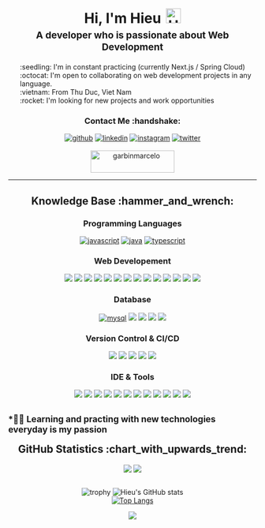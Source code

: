 <h1 style="text-align: center;margin-bottom: 5px;">Hi, I'm Hieu<img src="https://raw.githubusercontent.com/iampavangandhi/iampavangandhi/master/gifs/Hi.gif" alt="Hi" style="width: 30px;margin-left: 10px;"></h1>
<h3 style="font-size: 1.2rem; text-align: center;margin: 0 0 20px 0;">A developer who is passionate about Web Development</h3>

<ul style="list-style: none;">
<li>:seedling: I'm in constant practicing (currently Next.js / Spring Cloud)</li>
<li>:octocat: I'm open to collaborating on web development projects in any language.</li>
<li>:vietnam: From Thu Duc, Viet Nam</li>
<li>:rocket: I'm looking for new projects and work opportunities</li>
</ul>

<div align="center">
<h3>Contact Me :handshake:</h3>
<a href="https://github.com/hadesdday" target="_blank"><img src="https://img.shields.io/badge/-Hieu_Nguyen-black?logo=github&style=flat-square" alt="github"/></a>
<a href="https://www.linkedin.com/in/hieu-van-nguyen" target="_blank"><img src="https://img.shields.io/badge/-Hieu_Nguyen-blue?logo=linkedin&style=flat-square" alt="linkedin"></a>
<a href="https://www.instagram.com/hill.vng/" target="_blank"><img src="https://img.shields.io/badge/-Hieu_Nguyen-pink?logo=instagram&textColor=white&style=flat-square" alt="instagram"/></a>
<a href="https://twitter.com/hieu_vnguyen" target="_blank"><img src="https://img.shields.io/badge/-Hieu_Nguyen-blue?logo=twitter&logoColor=white&style=flat-square" alt="twitter"/></a>
<br/><br/>
<a href="https://www.buymeacoffee.com/vanhieu2708" target="_blank"><img src="https://cdn.buymeacoffee.com/buttons/v2/default-yellow.png" height="45" width="170" alt="garbinmarcelo" /></a>
</div>

---

<div align="center">
<h2>Knowledge Base :hammer_and_wrench:</h2>

<h3>Programming Languages</h3>

<a href="https://developer.mozilla.org/en-US/docs/Web/JavaScript" target="_blank"><img src="https://img.shields.io/badge/javascript-%23323330.svg?style=for-the-badge&logo=javascript&logoColor=%23F7DF1E" alt="javascript"/></a>
<a href="https://docs.oracle.com/en/java/" target="_blank"><img src="https://img.shields.io/badge/java-%23ED8B00.svg?style=for-the-badge&logo=openjdk&logoColor=white" alt="java"/></a>
<a href="https://www.typescriptlang.org/docs/" target="_blank"><img src="https://img.shields.io/badge/typescript-%23007ACC.svg?style=for-the-badge&logo=typescript&logoColor=white" alt="typescript"/></a>

<h3>Web Developement</h3>

<a href="https://google.com" target="_blank"><img src="https://img.shields.io/badge/react-%2320232a.svg?style=for-the-badge&logo=react&logoColor=%2361DAFB" /></a>
<a href="https://google.com" target="_blank"><img src="https://img.shields.io/badge/redux-%23593d88.svg?style=for-the-badge&logo=redux&logoColor=white" /></a>
<a href="https://google.com" target="_blank"><img src="https://img.shields.io/badge/angular-%23DD0031.svg?style=for-the-badge&logo=angular&logoColor=white" /></a>
<a href="https://google.com" target="_blank"><img src="https://img.shields.io/badge/rxjs-%23B7178C.svg?style=for-the-badge&logo=reactivex&logoColor=white" /></a>
<a href="https://google.com" target="_blank"><img src="https://img.shields.io/badge/spring-%236DB33F.svg?style=for-the-badge&logo=spring&logoColor=white" /></a>
<a href="https://google.com" target="_blank"><img src="https://img.shields.io/badge/html5-%23E34F26.svg?style=for-the-badge&logo=html5&logoColor=white" /></a>
<a href="https://google.com" target="_blank"><img src="https://img.shields.io/badge/SASS-hotpink.svg?style=for-the-badge&logo=SASS&logoColor=white" /></a>
<a href="https://google.com" target="_blank"><img src="https://img.shields.io/badge/MUI-%230081CB.svg?style=for-the-badge&logo=mui&logoColor=white" /></a>
<a href="https://google.com" target="_blank"><img src="https://img.shields.io/badge/-AntDesign-%230170FE?style=for-the-badge&logo=ant-design&logoColor=white" /></a>
<a href="https://google.com" target="_blank"><img src="https://img.shields.io/badge/bootstrap-%238511FA.svg?style=for-the-badge&logo=bootstrap&logoColor=white" /></a>
<a href="https://google.com" target="_blank"><img src="https://img.shields.io/badge/jquery-%230769AD.svg?style=for-the-badge&logo=jquery&logoColor=white" /></a>
<a href="https://google.com" target="_blank"><img src="https://img.shields.io/badge/React%20Hook%20Form-%23EC5990.svg?style=for-the-badge&logo=reacthookform&logoColor=white" /></a>
<a href="https://google.com" target="_blank"><img src="https://img.shields.io/badge/styled--components-DB7093?style=for-the-badge&logo=styled-components&logoColor=white" /></a>
<a href="https://google.com" target="_blank"><img src="https://img.shields.io/badge/tailwindcss-%2338B2AC.svg?style=for-the-badge&logo=tailwind-css&logoColor=white" /></a>

<h3>Database</h3>

<a href="https://dev.mysql.com/doc/" target="_blank"><img src="https://img.shields.io/badge/mysql-%2300f.svg?style=for-the-badge&logo=mysql&logoColor=white" alt="mysql"/></a>
<a href="https://google.com" target="_blank"><img src="https://img.shields.io/badge/postgres-%23316192.svg?style=for-the-badge&logo=postgresql&logoColor=white"/></a>
<a href="https://google.com" target="_blank"><img src="https://img.shields.io/badge/MongoDB-%234ea94b.svg?style=for-the-badge&logo=mongodb&logoColor=white"/></a>
<a href="https://google.com" target="_blank"><img src="https://img.shields.io/badge/Microsoft%20SQL%20Server-CC2927?style=for-the-badge&logo=microsoft%20sql%20server&logoColor=white"/></a>
<a href="https://google.com" target="_blank"><img src="https://img.shields.io/badge/redis-%23DD0031.svg?style=for-the-badge&logo=redis&logoColor=white"/></a>

<h3>Version Control & CI/CD</h3>
<a href="https://git-scm.com/" target="_blank"><img src="https://img.shields.io/badge/git-%23F05033.svg?style=for-the-badge&logo=git&logoColor=white" /></a>
<a href="https://github.com/" target="_blank"><img src="https://img.shields.io/badge/github%20actions-%232671E5.svg?style=for-the-badge&logo=githubactions&logoColor=white" /></a>
<a href="https://github.com/features/actions" target="_blank"><img src="https://img.shields.io/badge/github-%23121011.svg?style=for-the-badge&logo=github&logoColor=white" /></a>
<a href="https://www.docker.com/" target="_blank"><img src="https://img.shields.io/badge/docker-%230db7ed.svg?style=for-the-badge&logo=docker&logoColor=white"/></a>
<a href="https://google.com/" target="_blank"><img src="https://img.shields.io/badge/kubernetes-%23326ce5.svg?style=for-the-badge&logo=kubernetes&logoColor=white"/></a>

<h3>IDE & Tools</h3>
<a href="https://google.com" target="_blank"><img src="https://img.shields.io/badge/Visual%20Studio%20Code-0078d7.svg?style=for-the-badge&logo=visual-studio-code&logoColor=white" /></a>
<a href="https://google.com" target="_blank"><img src="https://img.shields.io/badge/IntelliJIDEA-000000.svg?style=for-the-badge&logo=intellij-idea&logoColor=white" /></a>
<a href="https://google.com" target="_blank"><img src="https://img.shields.io/badge/webstorm-143?style=for-the-badge&logo=webstorm&logoColor=white&color=black" /></a>
<a href="https://google.com" target="_blank"><img src="https://img.shields.io/badge/Eclipse-FE7A16.svg?style=for-the-badge&logo=Eclipse&logoColor=white" /></a>
<a href="https://google.com" target="_blank"><img src="https://img.shields.io/badge/Notepad++-90E59A.svg?style=for-the-badge&logo=notepad%2b%2b&logoColor=black" /></a>
<a href="https://google.com" target="_blank"><img src="https://img.shields.io/badge/NetBeansIDE-1B6AC6.svg?style=for-the-badge&logo=apache-netbeans-ide&logoColor=white" /></a>
<a href="https://google.com" target="_blank"><img src="https://img.shields.io/badge/Atom-%2366595C.svg?style=for-the-badge&logo=atom&logoColor=white" /></a>
<a href="https://google.com" target="_blank"><img src="https://img.shields.io/badge/Visual%20Studio-5C2D91.svg?style=for-the-badge&logo=visual-studio&logoColor=white" /></a>
<a href="https://google.com" target="_blank"><img src="https://img.shields.io/badge/Postman-FF6C37?style=for-the-badge&logo=postman&logoColor=white" /></a>
<a href="https://google.com" target="_blank"><img src="https://img.shields.io/badge/Microsoft_Office-D83B01?style=for-the-badge&logo=microsoft-office&logoColor=white" /></a>
<a href="https://google.com" target="_blank"><img src="https://img.shields.io/badge/Trello-%23026AA7.svg?style=for-the-badge&logo=Trello&logoColor=white" /></a>
<a href="https://google.com" target="_blank"><img src="https://img.shields.io/badge/vite-%23646CFF.svg?style=for-the-badge&logo=vite&logoColor=white" /></a>
</div>

<small><strong>*</strong>👩‍💻 Learning and practing with new technologies everyday is my passion</small>
---

<div align="center">
<h2 style="margin: 5px 10px;">GitHub Statistics :chart_with_upwards_trend:</h2> 
<div style="display: flex; align-items: center; justify-content: center;">

[![](https://github-readme-stats.vercel.app/api?username=hadesdday&show_icons=true&theme=tokyonight&hide_border=true&locale=en)](https://github.com/hadesdday)
[![](https://github-readme-streak-stats.herokuapp.com/?user=hadesdday&theme=tokyonight&hide_border=true)](https://github.com/hadesdday)

</div>
</div>

<div align="center">

![trophy](https://github-profile-trophy.vercel.app/?username=hadesdday&row=1&no-bg=true)
![Hieu's GitHub stats](https://github-readme-stats.vercel.app/api?username=hadesdday&show_icons=true&count_private=true&theme=great-gatsby) </br>
[![Top Langs](https://github-readme-stats.vercel.app/api/top-langs/?username=hadesdday&theme=great-gatsby&layout=compact)](https://github.com/hadesdday)
</br>

![](https://komarev.com/ghpvc/?username=hadesdday&style=flat-square)

</div>
